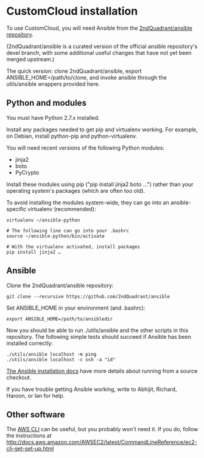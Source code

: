CustomCloud installation
========================

To use CustomCloud, you will need Ansible from the
[2ndQuadrant/ansible repository](https://github.com/2ndQuadrant/ansible).

(2ndQuadrant/ansible is a curated version of the official ansible
repository's devel branch, with some additional useful changes that have
not yet been merged upstream.)

The quick version: clone 2ndQuadrant/ansible, export
ANSIBLE_HOME=/path/to/clone, and invoke ansible through the
utils/ansible wrappers provided here.

Python and modules
------------------

You must have Python 2.7.x installed.

Install any packages needed to get pip and virtualenv working. For
example, on Debian, install python-pip and python-virtualenv.

You will need recent versions of the following Python modules:

* jinja2
* boto
* PyCrypto

Install these modules using pip ("pip install jinja2 boto …") rather
than your operating system's packages (which are often too old).

To avoid installing the modules system-wide, they can go into an
ansible-specific virtualenv (recommended):

    virtualenv ~/ansible-python

    # The following line can go into your .bashrc
    source ~/ansible-python/bin/activate

    # With the virtualenv activated, install packages
    pip install jinja2 …

Ansible
-------

Clone the 2ndQuadrant/ansible repository:

    git clone --recursive https://github.com/2ndQuadrant/ansible

Set ANSIBLE_HOME in your environment (and .bashrc):

    export ANSIBLE_HOME=/path/to/ansibledir

Now you should be able to run ./utils/ansible and the other scripts in
this repository. The following simple tests should succeed if Ansible
has been installed correctly:

    ./utils/ansible localhost -m ping
    ./utils/ansible localhost -c ssh -a "id"

[The Ansible installation docs](http://docs.ansible.com/ansible/intro_installation.html)
have more details about running from a source checkout.

If you have trouble getting Ansible working, write to Abhijit, Richard,
Haroon, or Ian for help.

Other software
--------------

The [AWS CLI](https://aws.amazon.com/cli/) can be useful, but you
probably won't need it. If you do, follow the instructions at
http://docs.aws.amazon.com/AWSEC2/latest/CommandLineReference/ec2-cli-get-set-up.html
